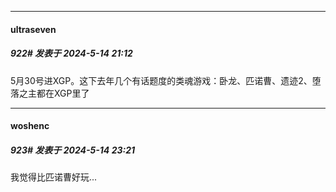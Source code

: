 ﻿
*****

####  ultraseven  
##### 922#       发表于 2024-5-14 21:12

5月30号进XGP。这下去年几个有话题度的类魂游戏：卧龙、匹诺曹、遗迹2、堕落之主都在XGP里了


*****

####  woshenc  
##### 923#       发表于 2024-5-14 23:21

我觉得比匹诺曹好玩...


